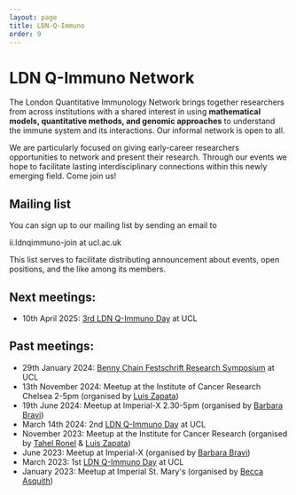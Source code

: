 ```yaml
---
layout: page
title: LDN-Q-Immuno
order: 9
---
```

# LDN Q-Immuno Network

The London Quantitative Immunology Network brings together researchers from across institutions with a shared interest in using **mathematical models, quantitative methods, and genomic approaches** to understand the immune system and its interactions. Our informal network is open to all.

We are particularly focused on giving early-career researchers opportunities to network and present their research. Through our events we hope to facilitate lasting interdisciplinary connections within this newly emerging field. Come join us!

## Mailing list
You can sign up to our mailing list by sending an email to  

ii.ldnqimmuno-join at ucl.ac.uk  

This list serves to facilitate distributing announcement about events, open positions, and the like among its members.

## Next meetings:
- 10th April 2025: [3rd LDN Q-Immuno Day](https://qimmuno.com/ldnday/) at UCL

## Past meetings:
- 29th January 2024: [Benny Chain Festschrift Research Symposium](https://www.eventbrite.com/e/benny-chain-festschrift-research-symposium-tickets-1006953173047?aff=oddtdtcreator) at UCL 
- 13th November 2024: Meetup at the Institute of Cancer Research Chelsea 2-5pm (organised by [Luis Zapata](https://www.icr.ac.uk/our-research/researchers-and-teams/dr-luis-zapata-ortiz))
- 19th June 2024: Meetup at Imperial-X 2.30-5pm (organised by [Barbara Bravi](https://www.imperial.ac.uk/people/b.bravi21))
- March 14th 2024: 2nd [LDN Q-Immuno Day](https://qimmuno.com/ldnday2024/) at UCL
- November 2023: Meetup at the Institute for Cancer Research (organised by [Tahel Ronel](https://scholar.google.com/citations?user=GxSxgP0AAAAJ) & [Luis Zapata](https://www.icr.ac.uk/our-research/researchers-and-teams/dr-luis-zapata-ortiz))
- June 2023: Meetup at Imperial-X (organised by [Barbara Bravi](https://www.imperial.ac.uk/people/b.bravi21))
- March 2023: 1st [LDN Q-Immuno Day](https://qimmuno.com/ldnday2023/) at UCL
- January 2023: Meetup at Imperial St. Mary's (organised by [Becca Asquith](https://www.imperial.ac.uk/people/b.asquith))

